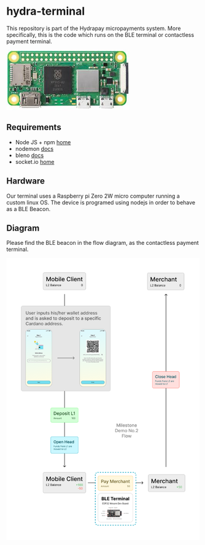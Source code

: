 # hydra-terminal

This repository is part of the Hydrapay micropayments system. More specifically, this is the code which runs on the BLE terminal or contactless payment terminal.

![RBPI](./assets/rbpizw2.jpeg)

## Requirements

- Node JS + npm [home](https://nodemon.io/)
- nodemon [docs](https://nodemon.io/)
- bleno [docs](https://github.com/noble/bleno)
- socket.io [home](https://socket.io/)

## Hardware

Our terminal uses a Raspberry pi Zero 2W micro computer running a custom linux OS. The device is programed using nodejs in order to behave as a BLE Beacon.

## Diagram

Please find the BLE beacon in the flow diagram, as the contactless payment terminal.

![Diagram](./assets/demo-2.png)
